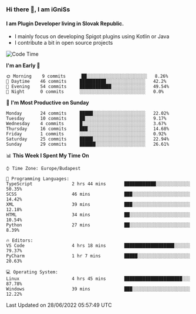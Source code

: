 ### Hi there 👋, I am iGniSs

#### I am Plugin Developer living in Slovak Republic.
- I mainly focus on developing Spigot plugins using Kotlin or Java
- I contribute a bit in open source projects

<!--START_SECTION:waka-->
![Code Time](http://img.shields.io/badge/Code%20Time-793%20hrs%203%20mins-blue)

**I'm an Early 🐤** 

```text
🌞 Morning    9 commits      ██░░░░░░░░░░░░░░░░░░░░░░░   8.26% 
🌆 Daytime    46 commits     ██████████░░░░░░░░░░░░░░░   42.2% 
🌃 Evening    54 commits     ████████████░░░░░░░░░░░░░   49.54% 
🌙 Night      0 commits      ░░░░░░░░░░░░░░░░░░░░░░░░░   0.0%

```
📅 **I'm Most Productive on Sunday** 

```text
Monday       24 commits     █████░░░░░░░░░░░░░░░░░░░░   22.02% 
Tuesday      10 commits     ██░░░░░░░░░░░░░░░░░░░░░░░   9.17% 
Wednesday    4 commits      █░░░░░░░░░░░░░░░░░░░░░░░░   3.67% 
Thursday     16 commits     ███░░░░░░░░░░░░░░░░░░░░░░   14.68% 
Friday       1 commits      ░░░░░░░░░░░░░░░░░░░░░░░░░   0.92% 
Saturday     25 commits     █████░░░░░░░░░░░░░░░░░░░░   22.94% 
Sunday       29 commits     ██████░░░░░░░░░░░░░░░░░░░   26.61%

```


📊 **This Week I Spent My Time On** 

```text
⌚︎ Time Zone: Europe/Budapest

💬 Programming Languages: 
TypeScript               2 hrs 44 mins       ████████████░░░░░░░░░░░░░   50.35% 
SCSS                     46 mins             ███░░░░░░░░░░░░░░░░░░░░░░   14.42% 
XML                      39 mins             ███░░░░░░░░░░░░░░░░░░░░░░   12.18% 
HTML                     34 mins             ██░░░░░░░░░░░░░░░░░░░░░░░   10.54% 
Python                   27 mins             ██░░░░░░░░░░░░░░░░░░░░░░░   8.39%

🔥 Editors: 
VS Code                  4 hrs 18 mins       ███████████████████░░░░░░   79.37% 
PyCharm                  1 hr 7 mins         █████░░░░░░░░░░░░░░░░░░░░   20.63%

💻 Operating System: 
Linux                    4 hrs 45 mins       ██████████████████████░░░   87.78% 
Windows                  39 mins             ███░░░░░░░░░░░░░░░░░░░░░░   12.22%

```


 Last Updated on 28/06/2022 05:57:49 UTC
<!--END_SECTION:waka-->